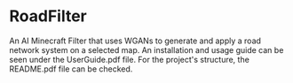 # RoadFilter
An AI Minecraft Filter that uses WGANs to generate and apply a road network system on a selected map. An installation and usage guide can be seen under the UserGuide.pdf file. For the project's structure, the README.pdf file can be checked.

